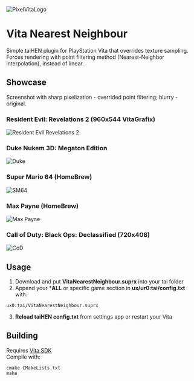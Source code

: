 ![PixelVitaLogo](https://user-images.githubusercontent.com/20092823/112943317-04d30100-913a-11eb-8db2-9624f5e4b9e5.png)

# Vita Nearest Neighbour
Simple taiHEN plugin for PlayStation Vita that overrides texture sampling.  
Forces rendering with point filtering method (Nearest-Neighbor interpolation), instead of linear.

## Showcase
Screenshot with sharp pixelization - overrided point filtering; blurry - original.
### Resident Evil: Revelations 2 (960x544 VitaGrafix)
![Resident Evil Revelations 2](https://user-images.githubusercontent.com/20092823/112760748-ca197d80-9000-11eb-8f1d-d1b95ddff98f.gif)
### Duke Nukem 3D: Megaton Edition
![Duke](https://user-images.githubusercontent.com/20092823/112764766-c7c01f00-9012-11eb-862a-3c3b2ec1a5c2.gif)
### Super Mario 64 (HomeBrew)
![SM64](https://user-images.githubusercontent.com/20092823/112760749-cab21400-9000-11eb-900d-1b4997ba2405.gif)
### Max Payne (HomeBrew)
![Max Payne](https://user-images.githubusercontent.com/20092823/112760741-c8e85080-9000-11eb-9b7b-cdd66c508d24.gif)
### Call of Duty: Black Ops: Declassified (720x408)
![CoD](https://user-images.githubusercontent.com/20092823/112760754-cbe34100-9000-11eb-8e06-4ac746368ba3.gif)

## Usage
1. Download and put **VitaNearestNeighbour.suprx** into your tai folder
2. Append your ***ALL** or specific game section in **ux/ur0:tai/config.txt** with:
```
ux0:tai/VitaNearestNeighbour.suprx
```
3. **Reload taiHEN config.txt** from settings app or restart your Vita

## Building
Requires [Vita SDK](https://vitasdk.org)  
Compile with:

```
cmake CMakeLists.txt  
make
```